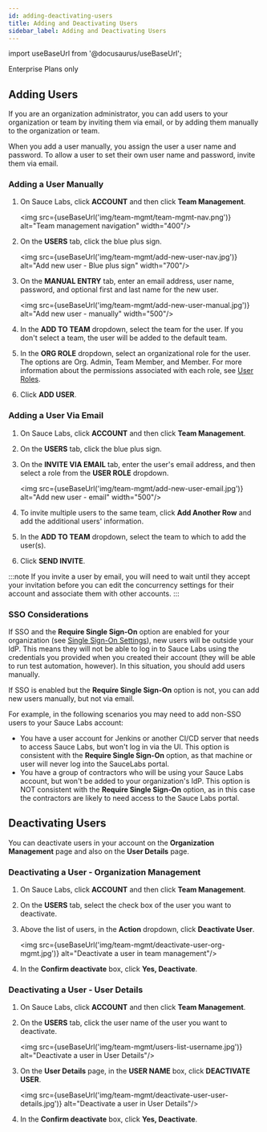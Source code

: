 ```yaml
---
id: adding-deactivating-users
title: Adding and Deactivating Users
sidebar_label: Adding and Deactivating Users
---
```


import useBaseUrl from '@docusaurus/useBaseUrl';

<p><span className="sauceDBlue">Enterprise Plans only</span></p>

## Adding Users

If you are an organization administrator, you can add users to your organization or team by inviting them via email, or by adding them manually to the organization or team.

When you add a user manually, you assign the user a user name and password. To allow a user to set their own user name and password, invite them via email.

### Adding a User Manually

1. On Sauce Labs, click **ACCOUNT** and then click **Team Management**.

   <img src={useBaseUrl('img/team-mgmt/team-mgmt-nav.png')} alt="Team management navigation" width="400"/>

2. On the **USERS** tab, click the blue plus sign.

   <img src={useBaseUrl('img/team-mgmt/add-new-user-nav.jpg')} alt="Add new user - Blue plus sign" width="700"/>

3. On the **MANUAL ENTRY** tab, enter an email address, user name, password, and optional first and last name for the new user.

   <img src={useBaseUrl('img/team-mgmt/add-new-user-manual.jpg')} alt="Add new user - manually" width="500"/>

4. In the **ADD TO TEAM** dropdown, select the team for the user. If you don't select a team, the user will be added to the default team.
5. In the **ORG ROLE** dropdown, select an organizational role for the user. The options are Org. Admin, Team Member, and Member. For more information about the permissions associated with each role, see [User Roles](/basics/acct-team-mgmt/managing-user-info/#user-roles).
6. Click **ADD USER**.

### Adding a User Via Email

1. On Sauce Labs, click **ACCOUNT** and then click **Team Management**.
2. On the **USERS** tab, click the blue plus sign.
3. On the **INVITE VIA EMAIL** tab, enter the user's email address, and then select a role from the **USER ROLE** dropdown.

   <img src={useBaseUrl('img/team-mgmt/add-new-user-email.jpg')} alt="Add new user - email" width="500"/>

4. To invite multiple users to the same team, click **Add Another Row** and add the additional users' information.
5. In the **ADD TO TEAM** dropdown, select the team to which to add the user(s).
6. Click **SEND INVITE**.

:::note
If you invite a user by email, you will need to wait until they accept your invitation before you can edit the concurrency settings for their account and associate them with other accounts.
:::

### SSO Considerations

If SSO and the **Require Single Sign-On** option are enabled for your organization (see [Single Sign-On Settings](/basics/acct-team-mgmt/org-settings/#single-sign-on-settings)), new users will be outside your IdP. This means they will not be able to log in to Sauce Labs using the credentials you provided when you created their account (they will be able to run test automation, however). In this situation, you should add users manually.

If SSO is enabled but the **Require Single Sign-On** option is not, you can add new users manually, but not via email.

For example, in the following scenarios you may need to add non-SSO users to your Sauce Labs account:

- You have a user account for Jenkins or another CI/CD server that needs to access Sauce Labs, but won't log in via the UI. This option is consistent with the **Require Single Sign-On** option, as that machine or user will never log into the SauceLabs portal.
- You have a group of contractors who will be using your Sauce Labs account, but won't be added to your organization's IdP. This option is NOT consistent with the **Require Single Sign-On** option, as in this case the contractors are likely to need access to the Sauce Labs portal.

## Deactivating Users

You can deactivate users in your account on the **Organization Management** page and also on the **User Details** page.

### Deactivating a User - Organization Management

1. On Sauce Labs, click **ACCOUNT** and then click **Team Management**.
2. On the **USERS** tab, select the check box of the user you want to deactivate.
3. Above the list of users, in the **Action** dropdown, click **Deactivate User**.

   <img src={useBaseUrl('img/team-mgmt/deactivate-user-org-mgmt.jpg')} alt="Deactivate a user in team management"/>

4. In the **Confirm deactivate** box, click **Yes, Deactivate**.

### Deactivating a User - User Details

1. On Sauce Labs, click **ACCOUNT** and then click **Team Management**.
2. On the **USERS** tab, click the user name of the user you want to deactivate.

   <img src={useBaseUrl('img/team-mgmt/users-list-username.jpg')} alt="Deactivate a user in User Details"/>

3. On the **User Details** page, in the **USER NAME** box, click **DEACTIVATE USER**.

   <img src={useBaseUrl('img/team-mgmt/deactivate-user-user-details.jpg')} alt="Deactivate a user in User Details"/>

4. In the **Confirm deactivate** box, click **Yes, Deactivate**.
